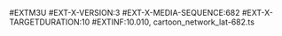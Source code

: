 #EXTM3U
#EXT-X-VERSION:3
#EXT-X-MEDIA-SEQUENCE:682
#EXT-X-TARGETDURATION:10
#EXTINF:10.010,
cartoon_network_lat-682.ts
